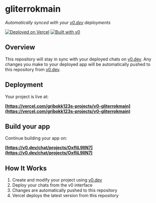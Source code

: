 # gliterrokmain

*Automatically synced with your [v0.dev](https://v0.dev) deployments*

[![Deployed on Vercel](https://img.shields.io/badge/Deployed%20on-Vercel-black?style=for-the-badge&logo=vercel)](https://vercel.com/gribokk123s-projects/v0-gliterrokmain)
[![Built with v0](https://img.shields.io/badge/Built%20with-v0.dev-black?style=for-the-badge)](https://v0.dev/chat/projects/OxfIiL9IIN7)

## Overview

This repository will stay in sync with your deployed chats on [v0.dev](https://v0.dev).
Any changes you make to your deployed app will be automatically pushed to this repository from [v0.dev](https://v0.dev).

## Deployment

Your project is live at:

**[https://vercel.com/gribokk123s-projects/v0-gliterrokmain](https://vercel.com/gribokk123s-projects/v0-gliterrokmain)**

## Build your app

Continue building your app on:

**[https://v0.dev/chat/projects/OxfIiL9IIN7](https://v0.dev/chat/projects/OxfIiL9IIN7)**

## How It Works

1. Create and modify your project using [v0.dev](https://v0.dev)
2. Deploy your chats from the v0 interface
3. Changes are automatically pushed to this repository
4. Vercel deploys the latest version from this repository